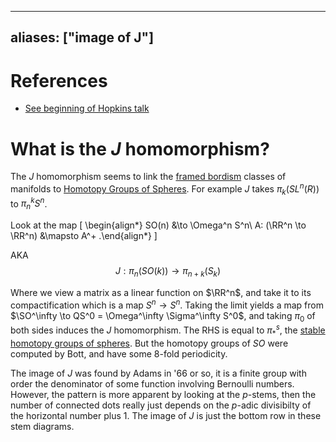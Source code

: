 
---
aliases: ["image of J"]
---

# References

- [See beginning of Hopkins talk](https://www.youtube.com/watch?v=Ix4pg87LKVk)

# What is the $J$ homomorphism? 

The $J$ homomorphism seems to link the [framed bordism](framed%20bordism.md) classes of manifolds to [Homotopy Groups of Spheres](Homotopy%20Groups%20of%20Spheres.md). 
For example $J$ takes $\pi_k(SL^n(R))$ to $\pi_{n}^k S^n$.

Look at the map
\[
\begin{align*}
SO(n) &\to \Omega^n S^n\\
A: (\RR^n \to \RR^n) &\mapsto A^+
.\end{align*}
\]

AKA
$$
J: \pi_n(SO(k)) \to \pi_{n+k}(S_k)
$$

Where we view a matrix as a linear function on $\RR^n$, and take it to its compactification which is a map $S^n\to S^n$. Taking the limit yields a map from $\SO^\infty \to QS^0 = \Omega^\infty \Sigma^\infty S^0$, and taking $\pi_0$ of both sides induces the $J$ homomorphism. The RHS is equal to $\pi_*^s$, the [stable homotopy groups of spheres](stable%20homotopy%20groups%20of%20spheres.md).
But the homotopy groups of $SO$ were computed by Bott, and have some 8-fold periodicity.

The image of $J$ was found by Adams in '66 or so, it is a finite group with order the denominator of some function involving Bernoulli numbers. However, the pattern is more apparent by looking at the $p$-stems, then the number of connected dots really just depends on the $p$-adic divisibilty of the horizontal number plus 1. The image of $J$ is just the bottom row in these stem diagrams.